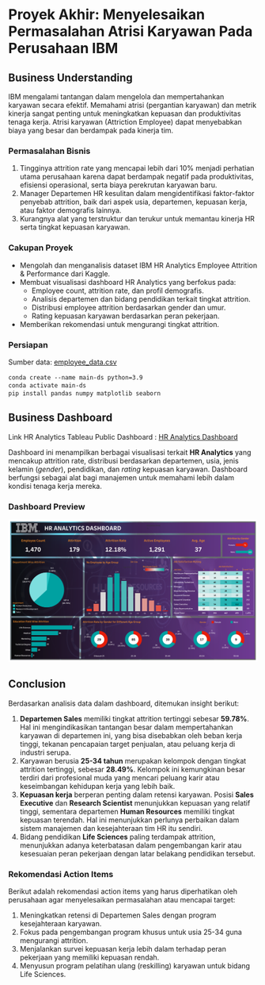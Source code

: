 # Proyek Akhir: Menyelesaikan Permasalahan Atrisi Karyawan Pada Perusahaan IBM

## Business Understanding

IBM mengalami tantangan dalam mengelola dan mempertahankan karyawan secara efektif. Memahami atrisi (pergantian karyawan) dan metrik kinerja sangat
penting untuk meningkatkan kepuasan dan produktivitas tenaga kerja. Atrisi karyawan (Attriction Employee) dapat menyebabkan biaya yang besar dan berdampak
pada kinerja tim.

### Permasalahan Bisnis

1. Tingginya attrition rate yang mencapai lebih dari 10% menjadi perhatian utama perusahaan karena dapat berdampak negatif pada produktivitas, efisiensi operasional, serta biaya perekrutan karyawan baru.
2. Manager Departemen HR kesulitan dalam mengidentifikasi faktor-faktor penyebab attrition, baik dari aspek usia, departemen, kepuasan kerja, atau faktor demografis lainnya.
3. Kurangnya alat yang terstruktur dan terukur untuk memantau kinerja HR serta tingkat kepuasan karyawan.

### Cakupan Proyek

- Mengolah dan menganalisis dataset IBM HR Analytics Employee Attrition & Performance dari Kaggle.
- Membuat visualisasi dashboard HR Analytics yang berfokus pada:
  - Employee count, attrition rate, dan profil demografis.
  - Analisis departemen dan bidang pendidikan terkait tingkat attrition.
  - Distribusi employee attrition berdasarkan gender dan umur.
  - Rating kepuasan karyawan berdasarkan peran pekerjaan.
- Memberikan rekomendasi untuk mengurangi tingkat attrition.

### Persiapan

Sumber data: [employee_data.csv](https://github.com/dicodingacademy/dicoding_dataset/blob/main/employee/employee_data.csv)

```
conda create --name main-ds python=3.9
conda activate main-ds
pip install pandas numpy matplotlib seaborn
```

## Business Dashboard

Link HR Analytics Tableau Public Dashboard : [HR Analytics Dashboard](https://public.tableau.com/views/WatsonsHRAnalyticsDashboard/IBMHRAnalyticsDashboard?:language=en-US&publish=yes&:sid=&:redirect=auth&:display_count=n&:origin=viz_share_link)

Dashboard ini menampilkan berbagai visualisasi terkait **HR Analytics** yang mencakup attrition rate, distribusi berdasarkan departemen,
usia, jenis kelamin (_gender_), pendidikan, dan _rating_ kepuasan karyawan. Dashboard berfungsi sebagai alat bagi manajemen untuk memahami lebih dalam kondisi
tenaga kerja mereka.

### Dashboard Preview
![HR Dashboard](sahrul57-dashboard.png)
## Conclusion

Berdasarkan analisis data dalam dashboard, ditemukan insight berikut:

1. **Departemen Sales** memiliki tingkat attrition tertinggi sebesar **59.78%**. Hal ini mengindikasikan tantangan besar dalam mempertahankan karyawan di departemen ini, yang bisa disebabkan oleh beban kerja tinggi, tekanan pencapaian target penjualan, atau peluang kerja di industri serupa.
2. Karyawan berusia **25-34 tahun** merupakan kelompok dengan tingkat attrition tertinggi, sebesar **28.49%**. Kelompok ini kemungkinan besar terdiri dari profesional muda yang mencari peluang karir atau keseimbangan kehidupan kerja yang lebih baik.
3. **Kepuasan kerja** berperan penting dalam retensi karyawan. Posisi **Sales Executive** dan **Research Scientist** menunjukkan kepuasan yang relatif tinggi, sementara departemen **Human Resources** memiliki tingkat kepuasan terendah. Hal ini menunjukkan perlunya perbaikan dalam sistem manajemen dan kesejahteraan tim HR itu sendiri.
4. Bidang pendidikan **Life Sciences** paling terdampak attrition, menunjukkan adanya keterbatasan dalam pengembangan karir atau kesesuaian peran pekerjaan dengan latar belakang pendidikan tersebut.

### Rekomendasi Action Items

Berikut adalah rekomendasi action items yang harus diperhatikan oleh perusahaan agar menyelesaikan permasalahan atau mencapai target:

1. Meningkatkan retensi di Departemen Sales dengan program kesejahteraan karyawan.
2. Fokus pada pengembangan program khusus untuk usia 25-34 guna mengurangi attrition.
3. Menjalankan survei kepuasan kerja lebih dalam terhadap peran pekerjaan yang memiliki kepuasan rendah.
4. Menyusun program pelatihan ulang (reskilling) karyawan untuk bidang Life Sciences.
